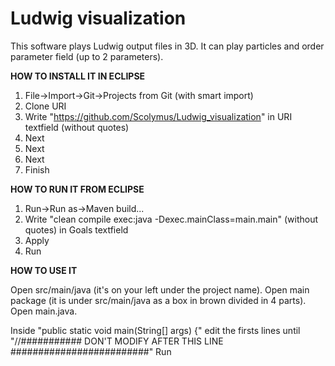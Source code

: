 # Ludwig visualization

This software plays Ludwig output files in 3D. It can play particles and order parameter field (up to 2 parameters).

**HOW TO INSTALL IT IN ECLIPSE**

1) File->Import->Git->Projects from Git (with smart import)
2) Clone URI
3) Write "https://github.com/Scolymus/Ludwig_visualization" in URI textfield (without quotes)
4) Next
5) Next
6) Next
7) Finish

**HOW TO RUN IT FROM ECLIPSE**

1) Run->Run as->Maven build...
2) Write "clean compile exec:java -Dexec.mainClass=main.main" (without quotes) in Goals textfield
3) Apply
4) Run

**HOW TO USE IT**

Open src/main/java (it's on your left under the project name).
Open main package (it is under src/main/java as a box in brown divided in 4 parts). 
Open main.java.

Inside "public static void main(String[] args) {" edit the firsts lines until "//########### DON'T MODIFY AFTER THIS LINE #########################"
Run 
